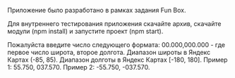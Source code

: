 Приложение было разработано в рамках задания Fun Box.

Для внутреннего тестирования приложения скачайте архив, скачайте модули (npm install) и запустите проект (npm start).

Пожалуйста введите число следующего формата: 00.000,000.000 - где первое число широта, второе долгота. Диапазон широты в Яндекс Картах (-85, 85). Диапазон долготы в Яндекс Картах [-180, 180]. Пример 1: 55.750, 037.570. Пример 2: -55.750, -037.570.

